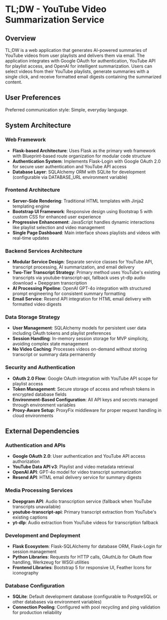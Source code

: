 # TL;DW - YouTube Video Summarization Service

## Overview

TL;DW is a web application that generates AI-powered summaries of YouTube videos from user playlists and delivers them via email. The application integrates with Google OAuth for authentication, YouTube API for playlist access, and OpenAI for intelligent summarization. Users can select videos from their YouTube playlists, generate summaries with a single click, and receive formatted email digests containing the summarized content.

## User Preferences

Preferred communication style: Simple, everyday language.

## System Architecture

### Web Framework
- **Flask-based Architecture**: Uses Flask as the primary web framework with Blueprint-based route organization for modular code structure
- **Authentication System**: Implements Flask-Login with Google OAuth 2.0 for secure user authentication and YouTube API access
- **Database Layer**: SQLAlchemy ORM with SQLite for development (configurable via DATABASE_URL environment variable)

### Frontend Architecture
- **Server-Side Rendering**: Traditional HTML templates with Jinja2 templating engine
- **Bootstrap UI Framework**: Responsive design using Bootstrap 5 with custom CSS for enhanced user experience
- **Progressive Enhancement**: JavaScript handles dynamic interactions like playlist selection and video management
- **Single Page Dashboard**: Main interface shows playlists and videos with real-time updates

### Backend Services Architecture
- **Modular Service Design**: Separate service classes for YouTube API, transcript processing, AI summarization, and email delivery
- **Two-Tier Transcript Strategy**: Primary method uses YouTube's existing transcripts via youtube-transcript-api, fallback uses yt-dlp audio download + Deepgram transcription
- **AI Processing Pipeline**: OpenAI GPT-4o integration with structured prompt engineering for consistent summary formatting
- **Email Service**: Resend API integration for HTML email delivery with formatted video digests

### Data Storage Strategy
- **User Management**: SQLAlchemy models for persistent user data including OAuth tokens and playlist preferences
- **Session Handling**: In-memory session storage for MVP simplicity, avoiding complex state management
- **No Video Caching**: Processes videos on-demand without storing transcript or summary data permanently

### Security and Authentication
- **OAuth 2.0 Flow**: Google OAuth integration with YouTube API scope for playlist access
- **Token Management**: Secure storage of access and refresh tokens in encrypted database fields
- **Environment-Based Configuration**: All API keys and secrets managed through environment variables
- **Proxy-Aware Setup**: ProxyFix middleware for proper request handling in cloud environments

## External Dependencies

### Authentication and APIs
- **Google OAuth 2.0**: User authentication and YouTube API access authorization
- **YouTube Data API v3**: Playlist and video metadata retrieval
- **OpenAI API**: GPT-4o model for video transcript summarization
- **Resend API**: HTML email delivery service for summary digests

### Media Processing Services
- **Deepgram API**: Audio transcription service (fallback when YouTube transcripts unavailable)
- **youtube-transcript-api**: Primary transcript extraction from YouTube's existing captions
- **yt-dlp**: Audio extraction from YouTube videos for transcription fallback

### Development and Deployment
- **Flask Ecosystem**: Flask-SQLAlchemy for database ORM, Flask-Login for session management
- **Python Libraries**: Requests for HTTP calls, OAuthLib for OAuth flow handling, Werkzeug for WSGI utilities
- **Frontend Libraries**: Bootstrap 5 for responsive UI, Feather Icons for iconography

### Database Configuration
- **SQLite**: Default development database (configurable to PostgreSQL or other databases via environment variables)
- **Connection Pooling**: Configured with pool recycling and ping validation for production reliability